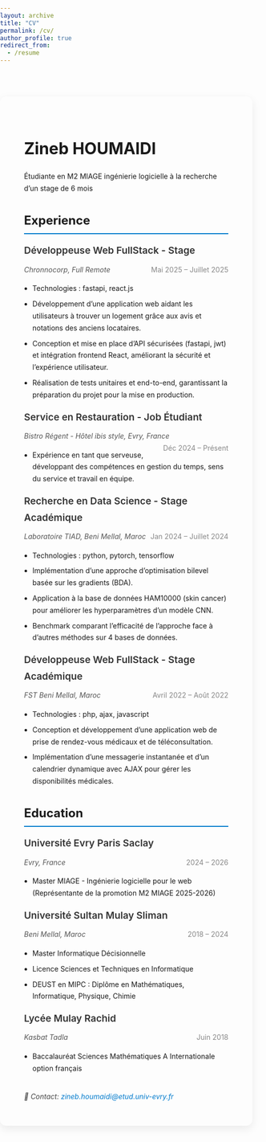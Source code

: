 ```yaml
---
layout: archive
title: "CV"
permalink: /cv/
author_profile: true
redirect_from:
  - /resume
---
```


<style>
  body {
    font-family: "Inter", "Segoe UI", Roboto, sans-serif;
    /* background-color: #f4f4f4;
    color: #333; */
    line-height: 1.7;
    margin: 0;
    padding: 0;
  }

  .cv-container {
    max-width: 1000px;
    margin: 4rem auto;
    padding: 2rem 3rem;
    /* background: #fff; */
    border-radius: 12px;
    box-shadow: 0 6px 18px rgba(0,0,0,0.08);
  }

  h1, h2, h3 {
    /* color: #222; */
    margin-bottom: 0.5em;
  }

  h1 {
    font-size: 2rem;
  }

  h2 {
    font-size: 1.5rem;
    border-bottom: 2px solid #007acc;
    padding-bottom: 0.2em;
    margin-top: 2rem;
  }

  h3 {
    font-size: 1.2rem;
    margin-top: 1rem;
  }

  ul {
    padding-left: 1.2em;
    margin-bottom: 1rem;
  }

  li {
    margin-bottom: 0.5em;
  }

  .section-title {
    color: #007acc;
    margin-top: 2rem;
    margin-bottom: 0.5rem;
    font-weight: 600;
  }

  .position {
    font-weight: 600;
    color: #333;
  }

  .company {
    font-style: italic;
    color: #555;
  }

  .date {
    float: right;
    color: #888;
  }

  .skills ul {
    columns: 2;
  }

  .contact {
    margin-top: 2rem;
    font-style: italic;
    color: #444;
  }

  a {
    color: #007acc;
    text-decoration: none;
  }

  a:hover {
    text-decoration: underline;
  }

</style>

<div class="cv-container">

  <h1>Zineb HOUMAIDI</h1>
  <p>Étudiante en M2 MIAGE ingénierie logicielle à la recherche d’un stage de 6 mois</p>

  <h2>Experience</h2>

  <div>
    <h3 class="position">Développeuse Web FullStack - Stage</h3>
    <span class="company">Chronnocorp, Full Remote</span> <span class="date">Mai 2025 – Juillet 2025</span>
    <ul>
      <li>Technologies : fastapi, react.js</li>
      <li>Développement d’une application web aidant les utilisateurs à trouver un logement grâce aux avis et notations des anciens locataires.</li>
      <li>Conception et mise en place d’API sécurisées (fastapi, jwt) et intégration frontend React, améliorant la sécurité et l’expérience utilisateur.</li>
      <li>Réalisation de tests unitaires et end-to-end, garantissant la préparation du projet pour la mise en production.</li>
    </ul>
  </div>

  <div>
    <h3 class="position">Service en Restauration - Job Étudiant</h3>
    <span class="company">Bistro Régent - Hôtel ibis style, Evry, France</span> <span class="date">Déc 2024 – Présent</span>
    <ul>
      <li>Expérience en tant que serveuse, développant des compétences en gestion du temps, sens du service et travail en équipe.</li>
    </ul>
  </div>

  <div>
    <h3 class="position">Recherche en Data Science - Stage Académique</h3>
    <span class="company">Laboratoire TIAD, Beni Mellal, Maroc</span> <span class="date">Jan 2024 – Juillet 2024</span>
    <ul>
      <li>Technologies : python, pytorch, tensorflow</li>
      <li>Implémentation d’une approche d’optimisation bilevel basée sur les gradients (BDA).</li>
      <li>Application à la base de données HAM10000 (skin cancer) pour améliorer les hyperparamètres d’un modèle CNN.</li>
      <li>Benchmark comparant l’efficacité de l’approche face à d’autres méthodes sur 4 bases de données.</li>
    </ul>
  </div>

  <div>
    <h3 class="position">Développeuse Web FullStack - Stage Académique</h3>
    <span class="company">FST Beni Mellal, Maroc</span> <span class="date">Avril 2022 – Août 2022</span>
    <ul>
      <li>Technologies : php, ajax, javascript</li>
      <li>Conception et développement d’une application web de prise de rendez-vous médicaux et de téléconsultation.</li>
      <li>Implémentation d’une messagerie instantanée et d’un calendrier dynamique avec AJAX pour gérer les disponibilités médicales.</li>
    </ul>
  </div>

  <h2>Education</h2>
  <div>
    <h3 class="position">Université Evry Paris Saclay</h3>
    <span class="company">Evry, France</span> <span class="date">2024 – 2026</span>
    <ul>
      <li>Master MIAGE - Ingénierie logicielle pour le web (Représentante de la promotion M2 MIAGE 2025-2026)</li>
    </ul>
  </div>

  <div>
    <h3 class="position">Université Sultan Mulay Sliman</h3>
    <span class="company">Beni Mellal, Maroc</span> <span class="date">2018 – 2024</span>
    <ul>
      <li>Master Informatique Décisionnelle</li>
      <li>Licence Sciences et Techniques en Informatique</li>
      <li>DEUST en MIPC : Diplôme en Mathématiques, Informatique, Physique, Chimie</li>
    </ul>
  </div>

  <div>
    <h3 class="position">Lycée Mulay Rachid</h3>
    <span class="company">Kasbat Tadla</span> <span class="date">Juin 2018</span>
    <ul>
      <li>Baccalauréat Sciences Mathématiques A Internationale option français</li>
    </ul>
  </div>

  <p class="contact">
    📧 Contact: <a href="mailto:zineb.houmaidi@etud.univ-evry.fr">zineb.houmaidi@etud.univ-evry.fr</a>
  </p>

</div>
